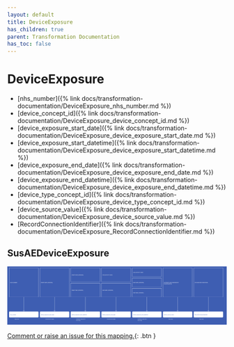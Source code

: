 ```yaml
---
layout: default
title: DeviceExposure
has_children: true
parent: Transformation Documentation
has_toc: false
---
```


# DeviceExposure
* [nhs_number]({% link docs/transformation-documentation/DeviceExposure_nhs_number.md %})
* [device_concept_id]({% link docs/transformation-documentation/DeviceExposure_device_concept_id.md %})
* [device_exposure_start_date]({% link docs/transformation-documentation/DeviceExposure_device_exposure_start_date.md %})
* [device_exposure_start_datetime]({% link docs/transformation-documentation/DeviceExposure_device_exposure_start_datetime.md %})
* [device_exposure_end_date]({% link docs/transformation-documentation/DeviceExposure_device_exposure_end_date.md %})
* [device_exposure_end_datetime]({% link docs/transformation-documentation/DeviceExposure_device_exposure_end_datetime.md %})
* [device_type_concept_id]({% link docs/transformation-documentation/DeviceExposure_device_type_concept_id.md %})
* [device_source_value]({% link docs/transformation-documentation/DeviceExposure_device_source_value.md %})
* [RecordConnectionIdentifier]({% link docs/transformation-documentation/DeviceExposure_RecordConnectionIdentifier.md %})

## SusAEDeviceExposure
<a href="SusAEDeviceExposure.svg" target="_blank"><img src="SusAEDeviceExposure.svg" /></a>

[Comment or raise an issue for this mapping.](https://github.com/answerdigital/oxford-omop-data-mapper/issues/new?title=SusAEDeviceExposure%20mapping){: .btn }
